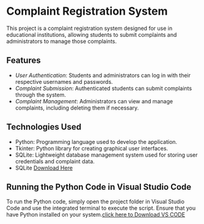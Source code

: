 # Complaint Registration System

This project is a complaint registration system designed for use in educational institutions, allowing students to submit complaints and administrators to manage those complaints.

## Features

- *User Authentication*: Students and administrators can log in with their respective usernames and passwords.
- *Complaint Submission*: Authenticated students can submit complaints through the system.
- *Complaint Management*: Administrators can view and manage complaints, including deleting them if necessary.

## Technologies Used

- Python: Programming language used to develop the application.
- Tkinter: Python library for creating graphical user interfaces.
- SQLite: Lightweight database management system used for storing user credentials and complaint data.
- SQLite [Download Here](https://sqlitebrowser.org/dl/)


## Running the Python Code in Visual Studio Code

To run the Python code, simply open the project folder in Visual Studio Code and use the integrated terminal to execute the script. Ensure that you have Python installed on your system.[click here to Download VS CODE](https://code.visualstudio.com/download)
